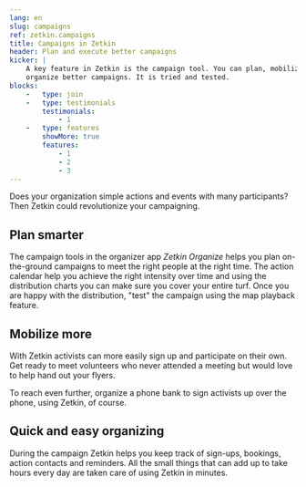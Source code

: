 ```yaml
---
lang: en
slug: campaigns
ref: zetkin.campaigns
title: Campaigns in Zetkin
header: Plan and execute better campaigns
kicker: |
    A key feature in Zetkin is the campaign tool. You can plan, mobilize and
    organize better campaigns. It is tried and tested.
blocks:
    -   type: join
    -   type: testimonials
        testimonials:
            - 1
    -   type: features
        showMore: true
        features:
            - 1
            - 2
            - 3
---
```


Does your organization simple actions and events with many participants?
Then Zetkin could revolutionize your campaigning.

## Plan smarter
The campaign tools in the organizer app _Zetkin Organize_ helps you plan
on-the-ground campaigns to meet the right people at the right time. The
action calendar help you achieve the right intensity over time and using the
distribution charts you can make sure you cover your entire turf. Once you
are happy with the distribution, "test" the campaign using the map playback
feature.

## Mobilize more
With Zetkin activists can more easily sign up and participate on their own.
Get ready to meet volunteers who never attended a meeting but would love to
help hand out your flyers.

To reach even further, organize a phone bank to sign activists up over the
phone, using Zetkin, of course.

## Quick and easy organizing
During the campaign Zetkin helps you keep track of sign-ups, bookings, action
contacts and reminders. All the small things that can add up to take hours
every day are taken care of using Zetkin in minutes.
